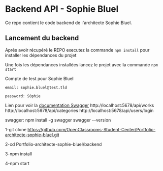 # Backend API - Sophie Bluel

Ce repo contient le code backend de l'architecte Sophie Bluel. 

## Lancement du backend

Après avoir récupéré le REPO executez la commande `npm install` pour installer les dépendances du projet

Une fois les dépendances installées lancez le projet avec la commande `npm start`

Compte de test pour Sophie Bluel

```
email: sophie.bluel@test.tld

password: S0phie 
```
Lien pour voir la
[documentation Swagger](http://localhost:5678/api-docs/)    http://localhost:5678/api/works   http://localhost:5678/api/categories   http://localhost:5678/api/users/login

swagger: npm install -g swagger                             swagger --version


1-git clone https://github.com/OpenClassrooms-Student-Center/Portfolio-architecte-sophie-bluel.git

2-cd Portfolio-architecte-sophie-bluel/backend

3-npm install

4-npm start
